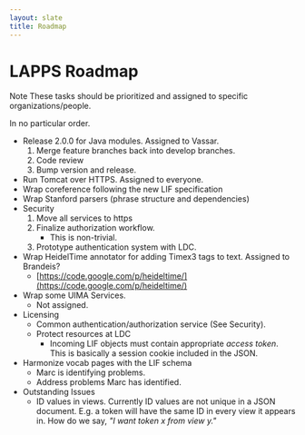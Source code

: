 ```yaml
---
layout: slate
title: Roadmap
---
```


# LAPPS Roadmap

<div class="note">
<span class="red">Note</span> These tasks should be prioritized and assigned to
specific organizations/people.
</div>

In no particular order.

* Release 2.0.0 for Java modules. <span class="green">Assigned to Vassar</span>.
	1. Merge feature branches back into develop branches.
	1. Code review
	1. Bump version and release.
* Run Tomcat over HTTPS. <span class="green">Assigned to everyone</span>.
* Wrap coreference following the new LIF specification
* Wrap Stanford parsers (phrase structure and dependencies)
* Security
	1. Move all services to https
	1. Finalize authorization workflow.
		* This is non-trivial.
	1. Prototype authentication system with LDC.	
* Wrap HeidelTime annotator for adding Timex3 tags to text. <span class="green">Assigned to Brandeis?</span>
	* [https://code.google.com/p/heideltime/](https://code.google.com/p/heideltime/)
* Wrap some UIMA Services. 
	* Not assigned.
* Licensing
	* Common authentication/authorization service (See Security).
	* Protect resources at LDC
		* Incoming LIF objects must contain appropriate *access token*. This is basically
		a session cookie included in the JSON.
* Harmonize vocab pages with the LIF schema
	* Marc is identifying problems.
	* Address problems Marc has identified.
* Outstanding Issues
	* ID values in views.  Currently ID values are <span class="red">not</span> unique
	in a JSON document. E.g. a token will have the same ID in every view it appears in. How 
	do we say, *"I want token x from view y."*
	
	
	
	

	

